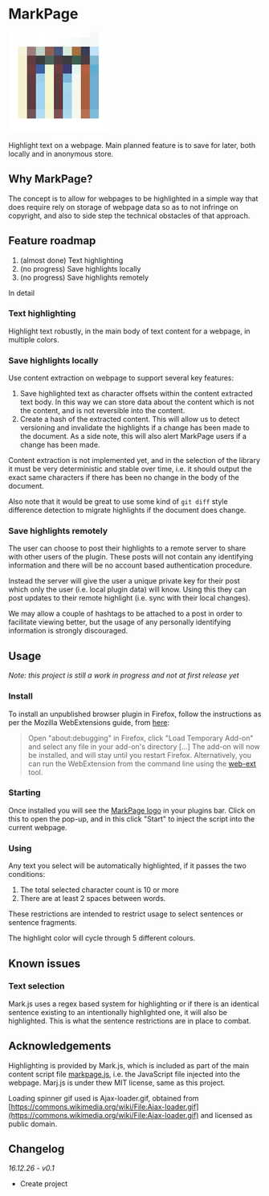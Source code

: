 # MarkPage

<img src="/icons/markpage.png" alt="MarkPage logo" style="width: 200px; height: 200px"/>

Highlight text on a webpage. Main planned feature is to save for later, both locally and in anonymous store.

## Why MarkPage?

The concept is to allow for webpages to be highlighted in a simple way that does require rely on storage of webpage data so as to not infringe on copyright, and also to side step the technical obstacles of that approach.

## Feature roadmap

1. (almost done) Text highlighting
2. (no progress) Save highlights locally
3. (no progress) Save highlights remotely

In detail

### Text highlighting

Highlight text robustly, in the main body of text content for a webpage, in multiple colors.

### Save highlights locally

Use content extraction on webpage to support several key features:

1. Save highlighted text as character offsets within the content extracted text body. In this way we can store data about the content which is not the content, and is not reversible into the content.
2. Create a hash of the extracted content. This will allow us to detect versioning and invalidate the highlights if a change has been made to the document. As a side note, this will also alert MarkPage users if a change has been made.

Content extraction is not implemented yet, and in the selection of the library it must be very deterministic and stable over time, i.e. it should output the exact same characters if there has been no change in the body of the document.

Also note that it would be great to use some kind of ```git diff``` style difference detection to migrate highlights if the document does change.

### Save highlights remotely

The user can choose to post their highlights to a remote server to share with other users of the plugin. These posts will not contain any identifying information and there will be no account based authentication procedure.

Instead the server will give the user a unique private key for their post which only the user (i.e. local plugin data) will know. Using this they can post updates to their remote highlight (i.e. sync with their local changes).

We may allow a couple of hashtags to be attached to a post in order to facilitate viewing better, but the usage of any personally identifying information is strongly discouraged.

## Usage

_Note: this project is still a work in progress and not at first release yet_

### Install

To install an unpublished browser plugin in Firefox, follow the instructions as per the Mozilla WebExtensions guide, from [here](https://developer.mozilla.org/en-US/Add-ons/WebExtensions/Your_first_WebExtension#Installing):

> Open "about:debugging" in Firefox, click "Load Temporary Add-on" and select any file in your add-on's directory [...] The add-on will now be installed, and will stay until you restart Firefox. Alternatively, you can run the WebExtension from the command line using the [web-ext](https://developer.mozilla.org/en-US/docs/Mozilla/Add-ons/WebExtensions/Getting_started_with_web-ext) tool.

### Starting

Once installed you will see the [MarkPage logo](/icons/markpage-48.png) in your plugins bar. Click on this to open the pop-up, and in this click "Start" to inject the script into the current webpage.

### Using

Any text you select will be automatically highlighted, if it passes the two conditions:
1. The total selected character count is 10 or more
2. There are at least 2 spaces between words.

These restrictions are intended to restrict usage to select sentences or sentence fragments.

The highlight color will cycle through 5 different colours.

## Known issues

### Text selection

Mark.js uses a regex based system for highlighting or if there is an identical sentence existing to an intentionally highlighted one, it will also be highlighted. This is what the sentence restrictions are in place to combat.

## Acknowledgements

Highlighting is provided by Mark.js, which is included as part of the main content script file [markpage.js](/content_scripts/markpage.js), i.e. the JavaScript file injected into the webpage. Marj.js is under thew MIT license, same as this project.

Loading spinner gif used is Ajax-loader.gif, obtained from [https://commons.wikimedia.org/wiki/File:Ajax-loader.gif](https://commons.wikimedia.org/wiki/File:Ajax-loader.gif) and licensed as public domain.

## Changelog

*16.12.26 - v0.1*
- Create project